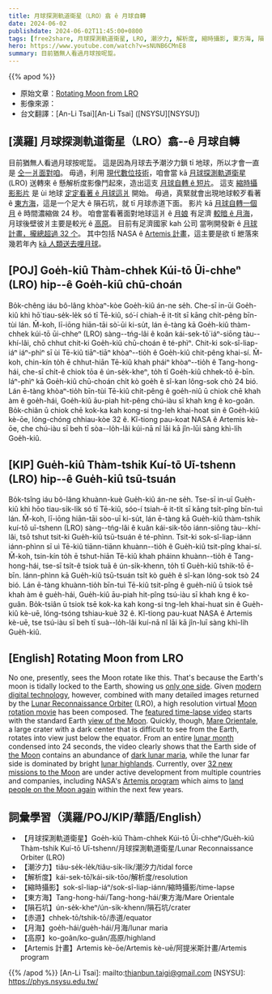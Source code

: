 ```yaml
---
title: 月球探測軌道衛星（LRO）翕 ê 月球自轉
date: 2024-06-02
publishdate: 2024-06-02T11:45:00+0800
tags: [free2share, 月球探測軌道衛星, LRO, 潮汐力, 解析度, 縮時攝影, 東方海, 隕石坑, 赤道, 月海, 高原, Artemis 計畫]
hero: https://www.youtube.com/watch?v=sNUNB6CMnE8
summary: 目前猶無人看過月球按呢踅。
---
```


{{% apod %}}

- 原始文章：[Rotating Moon from LRO](https://apod.nasa.gov/apod/ap240602.html)
- 影像來源：
- 台文翻譯：[An-Li Tsai][An-Li Tsai] ([NSYSU][NSYSU])

## [漢羅] 月球探測軌道衛星（LRO）翕--ê 月球自轉
目前猶無人看過月球按呢踅。
這是因為月球去予潮汐力鎖 tī 地球，所以才會一直是 [仝一爿面對咱][only one side]。
毋過，利用 [現代數位技術][modern digital technology]，咱會當 kā [月球探測軌道衛星][Lunar Reconnaissance Orbiter] (LRO) 送轉來 ê 懸解析度影像鬥起來，造出這支 [月球自轉 ê 短片][Moon rotation movie]。
這支 [縮時攝影影片][featured time-lapse video] 是 ùi 地球 [定定看著 ê 月球這爿][view of the Moon] 開始。
毋過，真緊就會出現地球較歹看著 ê [東方海][Mare Orientale]，這是一个足大 ê 隕石坑，就 tī 月球赤道下面。
影片 kā [月球自轉一個月][lunar month] ê 時間濃縮做 24 秒。
咱會當看著面對地球這爿 ê [月娘][the Moon] 有足濟 [較暗 ê 月海][dark lunar maria]，月球後壁彼爿主要是較光 ê [高原][lunar highlands]。
目前有足濟國家 kah 公司 當咧開發新 ê [月球計畫，攏總超過 32 个][32 new missions to the Moon]。
其中包括 NASA ê [Artemis 計畫][Artemis program]，這主要是欲 tī 紲落來幾若年內 [kā 人類送去哩月球][land people on the Moon again]。

## [POJ] Goe̍h-kiû Thàm-chhek Kúi-tō Ūi-chheⁿ (LRO) hip--ê Goe̍h-kiû chū-choán
Bo̍k-chêng iáu bô-lâng khòaⁿ-kòe Goe̍h-kiû án-ne se̍h.
Che-sī in-ūi Goe̍h-kiû khì hō͘ tiau-se̍k-le̍k só tī Tē-kiû, só͘-í chiah-ē it-ti̍t sī kāng chi̍t-pêng bīn-tùi lán.
M̄-koh, lī-iōng hiān-tāi sò͘-ūi ki-su̍t, lán ē-tàng kā Goe̍h-kiû thàm-chhek kúi-tō ūi-chheⁿ (LRO) sàng--tńg-lâi ê koân kái-sek-tō͘ iáⁿ-siōng tàu--khí-lâi, chō chhut chit-ki Goe̍h-kiû chū-choán ê té-phìⁿ.
Chit-ki sok-sî-liap-iáⁿ iáⁿ-phìⁿ sī ùi Tē-kiû tiāⁿ-tiāⁿ khòaⁿ--tio̍h ê Goe̍h-kiû chit-pêng khai-sí.
M̄-koh, chin-kín to̍h ē chhut-hiān Tē-kiû khah pháiⁿ khòaⁿ--tio̍h ê Tang-hong-hái, che-sī chi̍t-ê chiok tōa ê ún-se̍k-kheⁿ, to̍h tī Goe̍h-kiû chhek-tō ē-bīn.
Iáⁿ-phìⁿ kā Goe̍h-kiû chū-choán chi̍t kò goe̍h ê sî-kan lông-sok chò 24 bió.
Lán ē-tàng khòaⁿ-tio̍h bīn-tùi Tē-kiû chit-pêng ê goe̍h-niû ū chiok chē khah àm ê goe̍h-hái, Goe̍h-kiû āu-piah hit-pêng chú-iàu sī khah kng ê ko-goân.
Bo̍k-chiân ū chiok chē kok-ka kah kong-si tng-leh khai-hoat sin ê Goe̍h-kiû kè-ōe, lóng-chóng chhiau-kòe 32 ê.
Kî-tiong pau-koat NASA ê Artemis kè-ōe, che chú-iàu sī beh tī sòa--lo̍h-lâi kúi-nā nî lāi kā jîn-lūi sàng khì-li̍h Goe̍h-kiû.

## [KIP] Gue̍h-kiû Thàm-tshik Kuí-tō Uī-tshenn (LRO) hip--ê Gue̍h-kiû tsū-tsuán
Bo̍k-tsîng iáu bô-lâng khuànn-kuè Gue̍h-kiû án-ne se̍h.
Tse-sī in-uī Gue̍h-kiû khì hōo tiau-si̍k-li̍k só tī Tē-kiû, sóo-í tsiah-ē it-ti̍t sī kāng tsi̍t-pîng bīn-tuì lán.
M̄-koh, lī-iōng hiān-tāi sòo-uī ki-su̍t, lán ē-tàng kā Gue̍h-kiû thàm-tshik kuí-tō uī-tshenn (LRO) sàng--tńg-lâi ê kuân kái-sik-tōo iánn-siōng tàu--khí-lâi, tsō tshut tsit-ki Gue̍h-kiû tsū-tsuán ê té-phìnn.
Tsit-ki sok-sî-liap-iánn iánn-phìnn sī uì Tē-kiû tiānn-tiānn khuànn--tio̍h ê Gue̍h-kiû tsit-pîng khai-sí.
M̄-koh, tsin-kín to̍h ē tshut-hiān Tē-kiû khah pháinn khuànn--tio̍h ê Tang-hong-hái, tse-sī tsi̍t-ê tsiok tuā ê ún-si̍k-khenn, to̍h tī Gue̍h-kiû tshik-tō ē-bīn.
Iánn-phìnn kā Gue̍h-kiû tsū-tsuán tsi̍t kò gue̍h ê sî-kan lông-sok tsò 24 bió.
Lán ē-tàng khuànn-tio̍h bīn-tuì Tē-kiû tsit-pîng ê gue̍h-niû ū tsiok tsē khah àm ê gue̍h-hái, Gue̍h-kiû āu-piah hit-pîng tsú-iàu sī khah kng ê ko-guân.
Bo̍k-tsiân ū tsiok tsē kok-ka kah kong-si tng-leh khai-huat sin ê Gue̍h-kiû kè-uē, lóng-tsóng tshiau-kuè 32 ê.
Kî-tiong pau-kuat NASA ê Artemis kè-uē, tse tsú-iàu sī beh tī suà--lo̍h-lâi kuí-nā nî lāi kā jîn-luī sàng khì-li̍h Gue̍h-kiû.

## [English] Rotating Moon from LRO
No one, presently, sees the Moon rotate like this.
That's because the Earth's moon is tidally locked to the Earth, showing us [only one side][only one side].
Given [modern digital technology][modern digital technology], however, combined with many detailed images returned by the [Lunar Reconnaissance Orbiter][Lunar Reconnaissance Orbiter] (LRO), a high resolution virtual [Moon rotation movie][Moon rotation movie] has been composed.
The [featured time-lapse video][featured time-lapse video] starts with the standard Earth [view of the Moon][view of the Moon].
Quickly, though, [Mare Orientale][Mare Orientale], a large crater with a dark center that is difficult to see from the Earth, rotates into view just below the equator.
From an entire [lunar month][lunar month] condensed into 24 seconds, the video clearly shows that the Earth side of [the Moon][the Moon] contains an abundance of [dark lunar maria][dark lunar maria], while the lunar far side is dominated by bright [lunar highlands][lunar highlands].
Currently, over [32 new missions to the Moon][32 new missions to the Moon] are under active development from multiple countries and companies, including NASA's [Artemis program][Artemis program] which aims to [land people on the Moon again][land people on the Moon again] within the next few years.

## 詞彙學習（漢羅/POJ/KIP/華語/English）
- 【月球探測軌道衛星】Goe̍h-kiû Thàm-chhek Kúi-tō Ūi-chheⁿ/Gue̍h-kiû Thàm-tshik Kuí-tō Uī-tshenn/月球探測軌道衛星/Lunar Reconnaissance Orbiter (LRO)
- 【潮汐力】tiâu-se̍k-le̍k/tiâu-si̍k-li̍k/潮汐力/tidal force
- 【解析度】kái-sek-tō͘/kái-sik-tōo/解析度/resolution
- 【縮時攝影】sok-sî-liap-iáⁿ/sok-sî-liap-iánn/縮時攝影/time-lapse
- 【東方海】Tang-hong-hái/Tang-hong-hái/東方海/Mare Orientale
- 【隕石坑】ún-se̍k-kheⁿ/ún-si̍k-khenn/隕石坑/crater
- 【赤道】chhek-tō/tshik-tō/赤道/equator
- 【月海】goe̍h-hái/gue̍h-hái/月海/lunar maria
- 【高原】ko-goân/ko-guân/高原/highland
- 【Artemis 計畫】Artemis kè-ōe/Artemis kè-uē/阿提米斯計畫/Artemis program

{{% /apod %}}
[An-Li Tsai]: mailto:thianbun.taigi@gmail.com
[NSYSU]: https://phys.nsysu.edu.tw/

[copyright]: https://apod.nasa.gov/apod/fap/lib/about_apod.html#srapply
[License3]: https://creativecommons.org/licenses/by/3.0/
[License2]:https://creativecommons.org/licenses/by-nc-nd/2.0/

[only one side]:http://www.youtube.com/watch?v=p33_tUHDkMY
[modern digital technology]:https://mediaproxy.snopes.com/width/1200/https://media.snopes.com/2009/01/rand.jpg
[Lunar Reconnaissance Orbiter]:https://www.lroc.asu.edu/about
[Moon rotation movie]:https://www.lroc.asu.edu/images/707
[featured time-lapse video]:http://www.youtube.com/watch?v=sNUNB6CMnE8
[view of the Moon]:http://www.google.com/moon/
[Mare Orientale]:https://apod.nasa.gov/apod/ap110312.html
[lunar month]:http://www.universetoday.com/19699/does-the-moon-rotate/
[the Moon]:https://apod.nasa.gov/apod/ap220612.html
[dark lunar maria]:https://en.wikipedia.org/wiki/List_of_maria_on_the_Moon
[lunar highlands]:https://en.wikipedia.org/wiki/Geology_of_the_Moon#Highlands
[32 new missions to the Moon]:https://en.wikipedia.org/wiki/List_of_missions_to_the_Moon#Funded_lunar_probe_missions_currently_under_development
[Artemis program]:https://www.nasa.gov/humans-in-space/artemis/
[land people on the Moon again]:https://www.nasa.gov/mission/artemis-iii/
